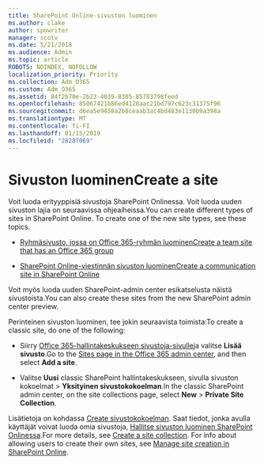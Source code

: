 ```yaml
---
title: SharePoint Online-sivuston luominen
ms.author: clake
author: spowriter
manager: scotv
ms.date: 5/21/2018
ms.audience: Admin
ms.topic: article
ROBOTS: NOINDEX, NOFOLLOW
localization_priority: Priority
ms.collection: Adm_O365
ms.custom: Adm_O365
ms.assetid: 84f2b70e-2b23-4039-8305-85783798feed
ms.openlocfilehash: 85067421b86ed4128aac21bd797c623c31375f96
ms.sourcegitcommit: d6ea5e9458a2b8ceaab3ac4bd483e1130b9a398a
ms.translationtype: MT
ms.contentlocale: fi-FI
ms.lasthandoff: 01/15/2019
ms.locfileid: "28287069"
---
```

# <a name="create-a-site"></a><span data-ttu-id="b8858-102">Sivuston luominen</span><span class="sxs-lookup"><span data-stu-id="b8858-102">Create a site</span></span>

<span data-ttu-id="b8858-p101">Voit luoda erityyppisiä sivustoja SharePoint Onlinessa. Voit luoda uuden sivuston lajia on seuraavissa ohjeaiheissa.</span><span class="sxs-lookup"><span data-stu-id="b8858-p101">You can create different types of sites in SharePoint Online. To create one of the new site types, see these topics.</span></span>
  
- [<span data-ttu-id="b8858-105">Ryhmäsivusto, jossa on Office 365-ryhmän luominen</span><span class="sxs-lookup"><span data-stu-id="b8858-105">Create a team site that has an Office 365 group</span></span>](https://go.microsoft.com/fwlink/?linkid=866292)
    
- [<span data-ttu-id="b8858-106">SharePoint Online-viestinnän sivuston luominen</span><span class="sxs-lookup"><span data-stu-id="b8858-106">Create a communication site in SharePoint Online</span></span>](https://go.microsoft.com/fwlink/?linkid=866294)
    
<span data-ttu-id="b8858-107">Voit myös luoda uuden SharePoint-admin center esikatselusta näistä sivustoista.</span><span class="sxs-lookup"><span data-stu-id="b8858-107">You can also create these sites from the new SharePoint admin center preview.</span></span>
  
<span data-ttu-id="b8858-108">Perinteinen sivuston luominen, tee jokin seuraavista toimista:</span><span class="sxs-lookup"><span data-stu-id="b8858-108">To create a classic site, do one of the following:</span></span>
  
- <span data-ttu-id="b8858-109">Siirry [Office 365-hallintakeskukseen sivustoja-sivulle](https://portal.office.com/adminportal/home#/SitesList)ja valitse **Lisää sivusto**.</span><span class="sxs-lookup"><span data-stu-id="b8858-109">Go to the [Sites page in the Office 365 admin center](https://portal.office.com/adminportal/home#/SitesList), and then select **Add a site**.</span></span>
    
- <span data-ttu-id="b8858-110">Valitse **Uusi** classic SharePoint hallintakeskukseen, sivulla sivuston kokoelmat \> **Yksityinen sivustokokoelman**.</span><span class="sxs-lookup"><span data-stu-id="b8858-110">In the classic SharePoint admin center, on the site collections page, select **New** \> **Private Site Collection**.</span></span>
    
<span data-ttu-id="b8858-p102">Lisätietoja on kohdassa [Create sivustokokoelman](https://go.microsoft.com/fwlink/?linkid=866295). Saat tiedot, jonka avulla käyttäjät voivat luoda omia sivustoja, [Hallitse sivuston luominen SharePoint Onlinessa](https://go.microsoft.com/fwlink/?linkid=866296).</span><span class="sxs-lookup"><span data-stu-id="b8858-p102">For more details, see [Create a site collection](https://go.microsoft.com/fwlink/?linkid=866295). For info about allowing users to create their own sites, see [Manage site creation in SharePoint Online](https://go.microsoft.com/fwlink/?linkid=866296).</span></span>
  

